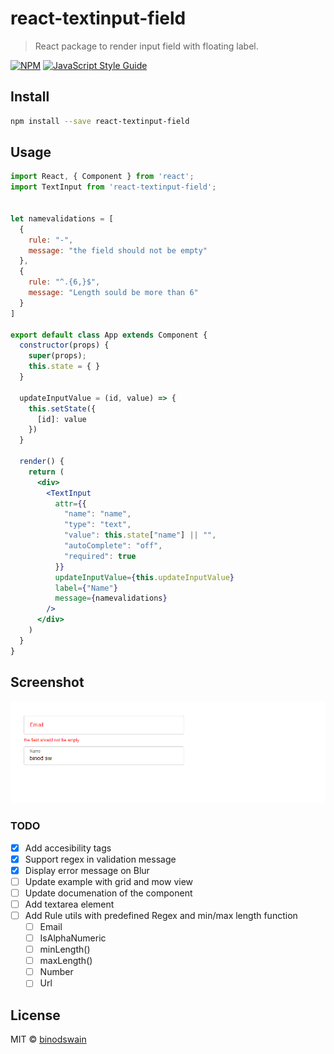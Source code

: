 # react-textinput-field

> React package to render input field with floating label.

[![NPM](https://img.shields.io/npm/v/react-textinput-field.svg)](https://www.npmjs.com/package/react-textinput-field) [![JavaScript Style Guide](https://img.shields.io/badge/code_style-standard-brightgreen.svg)](https://standardjs.com)

## Install

```bash
npm install --save react-textinput-field
```

## Usage

```jsx
import React, { Component } from 'react';
import TextInput from 'react-textinput-field';


let namevalidations = [
  {
    rule: "-",
    message: "the field should not be empty"
  },
  {
    rule: "^.{6,}$",
    message: "Length sould be more than 6"
  }
]

export default class App extends Component {
  constructor(props) {
    super(props);
    this.state = { }
  }

  updateInputValue = (id, value) => {
    this.setState({
      [id]: value
    })
  }

  render() {
    return (
      <div>
        <TextInput
          attr={{
            "name": "name",
            "type": "text",
            "value": this.state["name"] || "",
            "autoComplete": "off",
            "required": true
          }}
          updateInputValue={this.updateInputValue}
          label={"Name"}
          message={namevalidations}
        />
      </div>
    )
  }
}

```
## Screenshot

![Screenshot](/example/screenshot.PNG?raw=true "Example Screenshot")

### TODO
- [x] Add accesibility tags
- [x] Support regex in validation message
- [x] Display error message on Blur
- [ ] Update example with grid and mow view
- [ ] Update documenation of the component
- [ ] Add textarea element
- [ ] Add Rule utils with predefined Regex and min/max length function
  - [ ] Email
  - [ ] IsAlphaNumeric
  - [ ] minLength()
  - [ ] maxLength()
  - [ ] Number
  - [ ] Url

## License

MIT © [binodswain](https://github.com/binodswain)
